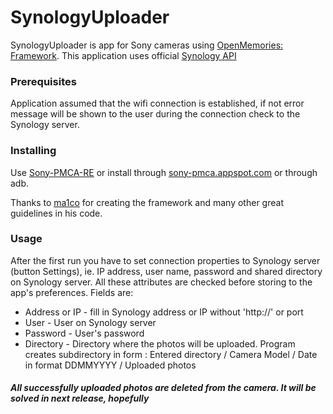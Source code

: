 # SynologyUploader
SynologyUploader is app for Sony cameras using [OpenMemories: Framework](https://github.com/ma1co/OpenMemories-Framework). This application uses official [Synology API](https://global.download.synology.com/download/Document/DeveloperGuide/Synology_Download_Station_Web_API.pdf)

### Prerequisites
Application assumed that the wifi connection is established, if not error message will be shown to the user during the connection check to the Synology server.

### Installing
Use [Sony-PMCA-RE](https://github.com/ma1co/Sony-PMCA-RE) or install through [sony-pmca.appspot.com](https://sony-pmca.appspot.com/apps) or through adb.

Thanks to [ma1co](https://github.com/ma1co) for creating the framework and many other great guidelines in his code.

### Usage
After the first run you have to set connection properties to Synology server (button Settings), ie. IP address, user name, password and shared directory on Synology server. All these attributes are checked before storing to the app's preferences. Fields are:
* Address or IP - fill in Synology address or IP without 'http://' or port
* User - User on Synology server
* Password - User's password
* Directory - Directory where the photos will be uploaded. Program creates subdirectory in form : Entered directory / Camera Model / Date in format DDMMYYYY / Uploaded photos

##### All successfully uploaded photos are deleted from the camera. It will be solved in next release, hopefully